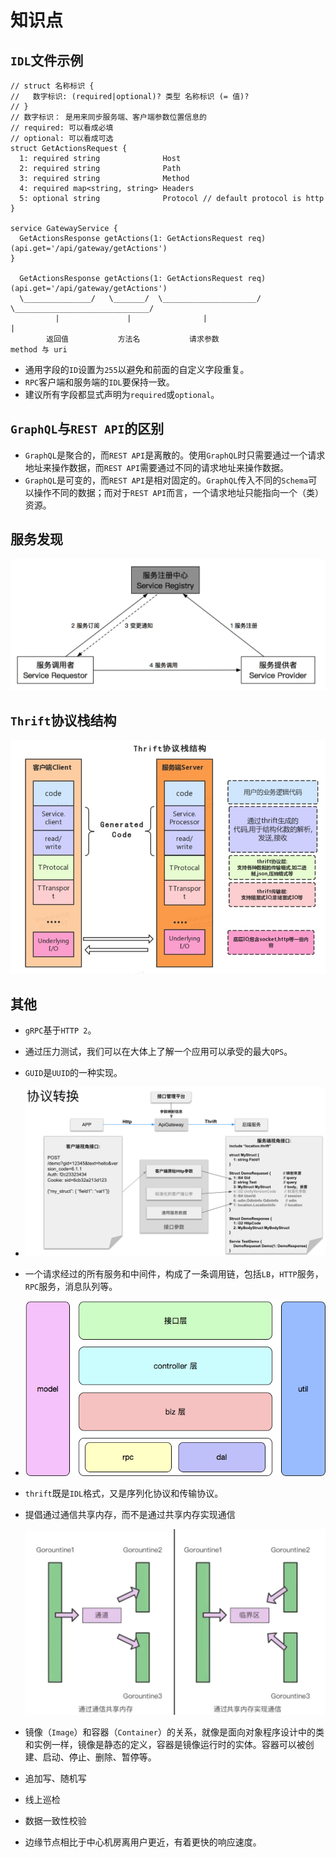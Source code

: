 # 知识点

## `IDL`文件示例

```idl
// struct 名称标识 {
//   数字标识: (required|optional)? 类型 名称标识 (= 值)?
// }
// 数字标识： 是用来同步服务端、客户端参数位置信息的
// required: 可以看成必填
// optional: 可以看成可选
struct GetActionsRequest {
  1: required string              Host
  2: required string              Path
  3: required string              Method
  4: required map<string, string> Headers
  5: optional string              Protocol // default protocol is http
}

service GatewayService {
  GetActionsResponse getActions(1: GetActionsRequest req)(api.get='/api/gateway/getActions')
}

  GetActionsResponse getActions(1: GetActionsRequest req)(api.get='/api/gateway/getActions')
  \_______________/   \_______/  \_____________________/  \______________________________/
          |               |                |                             |
        返回值           方法名           请求参数                      method 与 uri
```

- 通用字段的`ID`设置为`255`以避免和前面的自定义字段重复。
- `RPC`客户端和服务端的`IDL`要保持一致。
- 建议所有字段都显式声明为`required`或`optional`。

## `GraphQL`与`REST API`的区别

- `GraphQL`是聚合的，而`REST API`是离散的。使用`GraphQL`时只需要通过一个请求地址来操作数据，而`REST API`需要通过不同的请求地址来操作数据。
- `GraphQL`是可变的，而`REST API`是相对固定的。`GraphQL`传入不同的`Schema`可以操作不同的数据；而对于`REST API`而言，一个请求地址只能指向一个（类）资源。

## 服务发现

![](/img/0075.png)

## `Thrift`协议栈结构

![](/img/0087.jpg)

## 其他

- `gRPC`基于`HTTP 2`。

- 通过压力测试，我们可以在大体上了解一个应用可以承受的最大`QPS`。

- `GUID`是`UUID`的一种实现。

- ![](/img/0074.png)

- 一个请求经过的所有服务和中间件，构成了一条调用链，包括`LB`，`HTTP`服务，`RPC`服务，消息队列等。

- ![](/img/0076.png)

- `thrift`既是`IDL`格式，又是序列化协议和传输协议。

- 提倡通过通信共享内存，而不是通过共享内存实现通信

  ![](/img/0103.jpg)

- 镜像（`Image`）和容器（`Container`）的关系，就像是面向对象程序设计中的类和实例一样，镜像是静态的定义，容器是镜像运行时的实体。容器可以被创建、启动、停止、删除、暂停等。

- 追加写、随机写

- 线上巡检

- 数据一致性校验

- 边缘节点相比于中心机房离用户更近，有着更快的响应速度。
